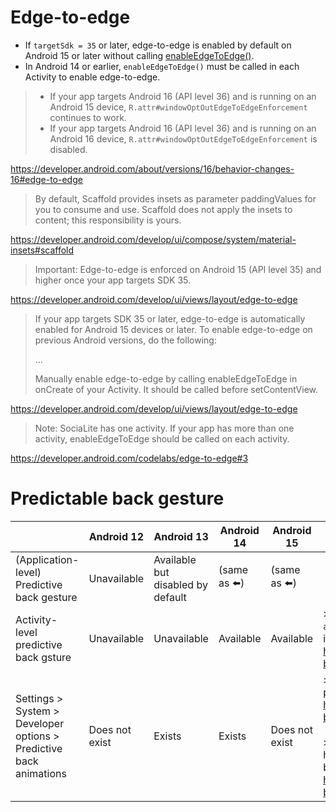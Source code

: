 # Edge-to-edge
- If `targetSdk = 35` or later, edge-to-edge is enabled by default on Android 15 or later without calling [enableEdgeToEdge()](https://developer.android.com/reference/kotlin/androidx/activity/package-summary#(androidx.activity.ComponentActivity).enableEdgeToEdge(androidx.activity.SystemBarStyle,androidx.activity.SystemBarStyle)).
- In Android 14 or earlier, `enableEdgeToEdge()` must be called in each Activity to enable edge-to-edge.

> - If your app targets Android 16 (API level 36) and is running on an Android 15 device, `R.attr#windowOptOutEdgeToEdgeEnforcement` continues to work.
> - If your app targets Android 16 (API level 36) and is running on an Android 16 device, `R.attr#windowOptOutEdgeToEdgeEnforcement` is disabled.

https://developer.android.com/about/versions/16/behavior-changes-16#edge-to-edge

> By default, Scaffold provides insets as parameter paddingValues for you to consume and use. Scaffold does not apply the insets to content; this responsibility is yours.

https://developer.android.com/develop/ui/compose/system/material-insets#scaffold

> Important: Edge-to-edge is enforced on Android 15 (API level 35) and higher once your app targets SDK 35.

https://developer.android.com/develop/ui/views/layout/edge-to-edge

> If your app targets SDK 35 or later, edge-to-edge is automatically enabled for Android 15 devices or later.
> To enable edge-to-edge on previous Android versions, do the following:
>
> ...
>
> Manually enable edge-to-edge by calling enableEdgeToEdge in onCreate of your Activity. It should be called before setContentView.

https://developer.android.com/develop/ui/views/layout/edge-to-edge

> Note: SociaLite has one activity. If your app has more than one activity, enableEdgeToEdge should be called on each activity.

https://developer.android.com/codelabs/edge-to-edge#3

# Predictable back gesture

&nbsp;|Android 12|Android 13|Android 14|Android 15|Note
--|--|--|--|--|--
(Application-level) Predictive back gesture|Unavailable|Available but disabled by default|(same as ⬅️)|(same as ⬅️)
Activity-level predictive back gsture|Unavailable|Unavailable|Available|Available|> Starting with Android 14, the `android:enableOnBackInvokedCallback` flag lets you opt-in to predictive system animations at the activity level.<br>https://developer.android.com/guide/navigation/custom-back/predictive-back-gesture#opt-activity-level
Settings > System > Developer options > Predictive back animations|Does not exist|Exists|Exists|Does not exist|> Starting with Android 15, the developer option for predictive back animations is no longer available.<br>https://developer.android.com/guide/navigation/custom-back/predictive-back-gesture#dev-option<br><br>> With Android 15, system animations such as back-to-home, cross-task, and cross-activity are no longer behind the developer option.<br>https://developer.android.com/guide/navigation/custom-back/predictive-back-gesture#dev-option
